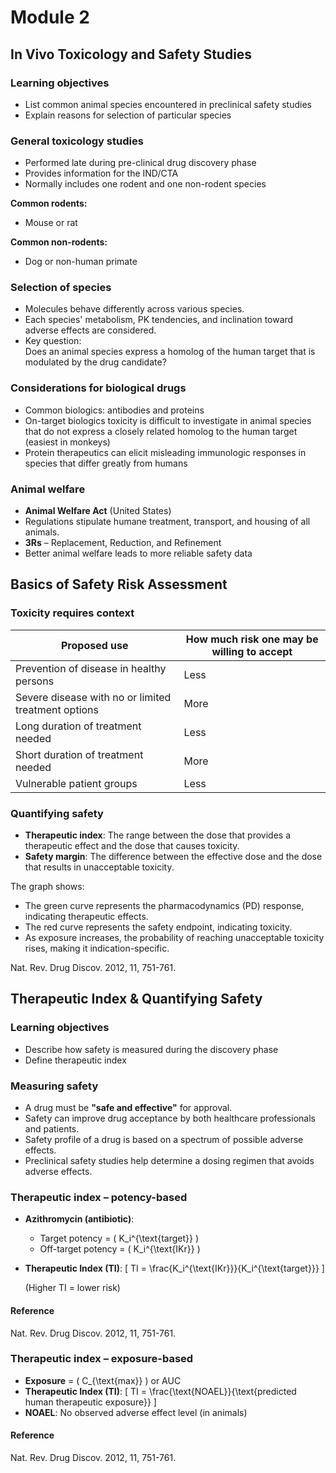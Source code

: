 # Module 2

## In Vivo Toxicology and Safety Studies

### Learning objectives

- List common animal species encountered in preclinical safety studies
- Explain reasons for selection of particular species

### General toxicology studies

- Performed late during pre-clinical drug discovery phase
- Provides information for the IND/CTA
- Normally includes one rodent and one non-rodent species

**Common rodents:**

- Mouse or rat

**Common non-rodents:**

- Dog or non-human primate

### Selection of species

- Molecules behave differently across various species.
- Each species' metabolism, PK tendencies, and inclination toward adverse effects are considered.
- Key question:  
  Does an animal species express a homolog of the human target that is modulated by the drug candidate?

### Considerations for biological drugs

- Common biologics: antibodies and proteins
- On-target biologics toxicity is difficult to investigate in animal species that do not express a closely related homolog to the human target (easiest in monkeys)
- Protein therapeutics can elicit misleading immunologic responses in species that differ greatly from humans

### Animal welfare

- **Animal Welfare Act** (United States)
- Regulations stipulate humane treatment, transport, and housing of all animals.
- **3Rs** – Replacement, Reduction, and Refinement
- Better animal welfare leads to more reliable safety data

## Basics of Safety Risk Assessment

### Toxicity requires context

| Proposed use                                         | How much risk one may be willing to accept |
|------------------------------------------------------|--------------------------------------------|
| Prevention of disease in healthy persons             | Less                                       |
| Severe disease with no or limited treatment options  | More                                       |
| Long duration of treatment needed                    | Less                                       |
| Short duration of treatment needed                   | More                                       |
| Vulnerable patient groups                            | Less                                       |

### Quantifying safety

- **Therapeutic index**: The range between the dose that provides a therapeutic effect and the dose that causes toxicity.
- **Safety margin**: The difference between the effective dose and the dose that results in unacceptable toxicity.

The graph shows:

- The green curve represents the pharmacodynamics (PD) response, indicating therapeutic effects.
- The red curve represents the safety endpoint, indicating toxicity.
- As exposure increases, the probability of reaching unacceptable toxicity rises, making it indication-specific.

Nat. Rev. Drug Discov. 2012, 11, 751-761.

## Therapeutic Index & Quantifying Safety

### Learning objectives

- Describe how safety is measured during the discovery phase
- Define therapeutic index

### Measuring safety

- A drug must be **"safe and effective"** for approval.
- Safety can improve drug acceptance by both healthcare professionals and patients.
- Safety profile of a drug is based on a spectrum of possible adverse effects.
- Preclinical safety studies help determine a dosing regimen that avoids adverse effects.

### Therapeutic index – potency-based

- **Azithromycin (antibiotic)**:
  - Target potency = \( K_i^{\text{target}} \)
  - Off-target potency = \( K_i^{\text{IKr}} \)
  
- **Therapeutic Index (TI)**:
  \[
  TI = \frac{K_i^{\text{IKr}}}{K_i^{\text{target}}}
  \]

  (Higher TI = lower risk)

#### Reference

Nat. Rev. Drug Discov. 2012, 11, 751-761.

### Therapeutic index – exposure-based

- **Exposure** = \( C_{\text{max}} \) or AUC
- **Therapeutic Index (TI)**:
  \[
  TI = \frac{\text{NOAEL}}{\text{predicted human therapeutic exposure}}
  \]
- **NOAEL**: No observed adverse effect level (in animals)

#### Reference

Nat. Rev. Drug Discov. 2012, 11, 751-761.
